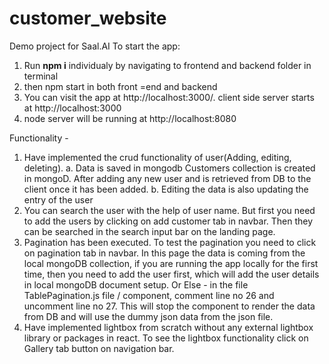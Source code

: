 # customer_website
Demo project for Saal.AI
To start the app:
1. Run **npm i** individualy by navigating to frontend and backend folder in terminal
2. then npm start in both front =end and backend
3. You can visit the app at http://localhost:3000/. client side server starts at http://localhost:3000
4. node server will be running at http://localhost:8080


Functionality - 
1. Have implemented the crud functionality of user(Adding, editing, deleting). 
  a. Data is saved in mongodb Customers collection is created in mongoD. After adding any new user and is retrieved from DB to the client once it has been added. 
  b. Editing the data is also updating the entry of the user
2. You can search the user with the help of user name. But first you need to add the users by clicking on add customer tab in navbar. Then they can be searched in the search input bar on the landing page.
3. Pagination has been executed. To test the pagination you need to click on pagination tab in navbar. In this page the data is coming from the local mongoDB collection, if you are running the app locally for the first time, then you need to add the user first, which will add the user details in local mongoDB document setup.
Or Else - in the file TablePagination.js file / component, comment line no 26 and uncomment line no 27. This will stop the component to render the data from DB and will use the dummy json data from the json file.
4. Have implemented lightbox from scratch without any external lightbox library or packages in react. To see the lightbox functionality click on Gallery tab button on navigation bar.
